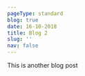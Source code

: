 ```yaml
---
pageType: standard
blog: true
date: 16-10-2018
title: Blog 2
slug: ''
nav: false
---
```

This is another blog post
